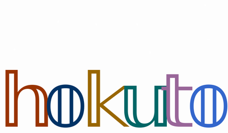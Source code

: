 <div style="width:735px;height:448px;pointer-events: none;background-color:#FFFFFF00;position:relative;overflow:hidden;"><div style="filter:blur(0px);;z-index:1;font-family:Verdana;font-weight:400;color:#993300;opacity:1;position:absolute;transform-origin:center center;transform:translate(74.5px,335.5px) scale(12);font-size:20px" data-id="h">𝕙</div><div style="filter:blur(0px);;z-index:1;font-family:Verdana;font-weight:400;color:#003366;opacity:1;position:absolute;transform-origin:center center;transform:translate(202.5px,335.5px) scale(12);font-size:20px" data-id="o">𝕠</div><div style="filter:blur(0px);;z-index:1;font-family:Verdana;font-weight:400;color:#996600;opacity:1;position:absolute;transform-origin:center center;transform:translate(330.5px,335.5px) scale(12);font-size:20px" data-id="k">𝕜</div><div style="filter:blur(0px);;z-index:1;font-family:Verdana;font-weight:400;color:#006666;opacity:1;position:absolute;transform-origin:center center;transform:translate(458.5px,335.5px) scale(12);font-size:20px" data-id="u">𝕦</div><div style="filter:blur(0px);;z-index:1;font-family:Verdana;font-weight:400;color:#996699;opacity:1;position:absolute;transform-origin:center center;transform:translate(562.5px,335.5px) scale(12);font-size:20px" data-id="t">𝕥</div><div style="filter:blur(0px);;z-index:1;font-family:Verdana;font-weight:400;color:#3366cc;opacity:1;position:absolute;transform-origin:center center;transform:translate(663.5px,335.5px) scale(12);font-size:20px" data-id="o1">𝕠</div><div style="filter:blur(0px);;z-index:1;font-family:Verdana;font-weight:400;color:#ffffff;opacity:1;position:absolute;transform-origin:center center;transform:translate(653px,33px);font-size:20px" data-id="s1">*</div><div style="filter:blur(0px);;z-index:2;font-family:Verdana;font-weight:400;color:#ffffff;opacity:1;position:absolute;transform-origin:center center;transform:translate(664px,144px);font-size:20px" data-id="s2">*</div><div style="filter:blur(0px);;z-index:2;font-family:Verdana;font-weight:400;color:#ffffff;opacity:1;position:absolute;transform-origin:center center;transform:translate(476px,185px);font-size:20px" data-id="s3">*</div><div style="filter:blur(0px);;z-index:2;font-family:Verdana;font-weight:400;color:#ffffff;opacity:1;position:absolute;transform-origin:center center;transform:translate(434px,94px);font-size:20px" data-id="s4">*</div><div style="filter:blur(0px);;z-index:2;font-family:Verdana;font-weight:400;color:#ffffff;opacity:1;position:absolute;transform-origin:center center;transform:translate(303px,94px);font-size:20px" data-id="s5">*</div><div style="filter:blur(0px);;z-index:2;font-family:Verdana;font-weight:400;color:#ffffff;opacity:1;position:absolute;transform-origin:center center;transform:translate(180px,86px);font-size:20px" data-id="s6">*</div><div style="filter:blur(0px);;z-index:2;font-family:Verdana;font-weight:400;color:#ffffff;opacity:1;position:absolute;transform-origin:center center;transform:translate(39px,175px);font-size:20px" data-id="s7">*</div></div>